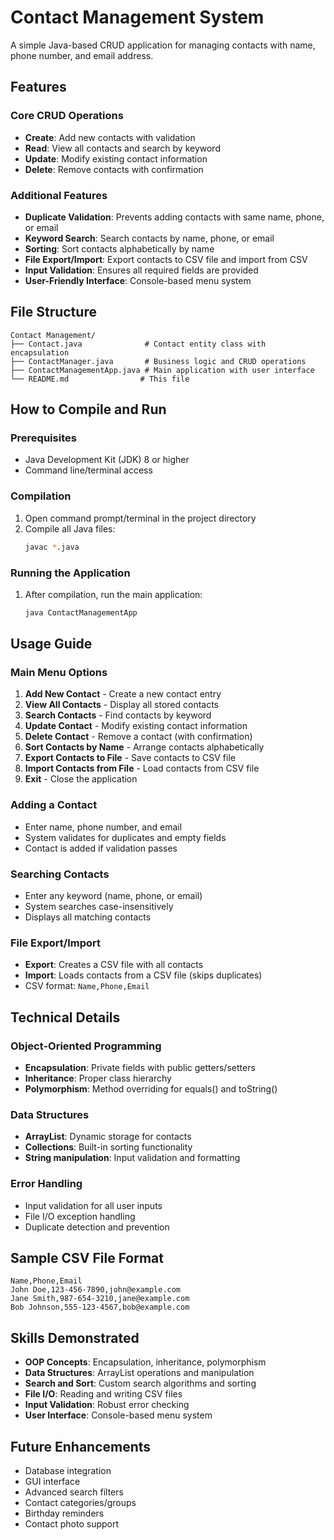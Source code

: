 # Contact Management System

A simple Java-based CRUD application for managing contacts with name, phone number, and email address.

## Features

### Core CRUD Operations
- **Create**: Add new contacts with validation
- **Read**: View all contacts and search by keyword
- **Update**: Modify existing contact information
- **Delete**: Remove contacts with confirmation

### Additional Features
- **Duplicate Validation**: Prevents adding contacts with same name, phone, or email
- **Keyword Search**: Search contacts by name, phone, or email
- **Sorting**: Sort contacts alphabetically by name
- **File Export/Import**: Export contacts to CSV file and import from CSV
- **Input Validation**: Ensures all required fields are provided
- **User-Friendly Interface**: Console-based menu system

## File Structure

```
Contact Management/
├── Contact.java              # Contact entity class with encapsulation
├── ContactManager.java       # Business logic and CRUD operations
├── ContactManagementApp.java # Main application with user interface
└── README.md                # This file
```

## How to Compile and Run

### Prerequisites
- Java Development Kit (JDK) 8 or higher
- Command line/terminal access

### Compilation
1. Open command prompt/terminal in the project directory
2. Compile all Java files:
   ```bash
   javac *.java
   ```

### Running the Application
1. After compilation, run the main application:
   ```bash
   java ContactManagementApp
   ```

## Usage Guide

### Main Menu Options
1. **Add New Contact** - Create a new contact entry
2. **View All Contacts** - Display all stored contacts
3. **Search Contacts** - Find contacts by keyword
4. **Update Contact** - Modify existing contact information
5. **Delete Contact** - Remove a contact (with confirmation)
6. **Sort Contacts by Name** - Arrange contacts alphabetically
7. **Export Contacts to File** - Save contacts to CSV file
8. **Import Contacts from File** - Load contacts from CSV file
9. **Exit** - Close the application

### Adding a Contact
- Enter name, phone number, and email
- System validates for duplicates and empty fields
- Contact is added if validation passes

### Searching Contacts
- Enter any keyword (name, phone, or email)
- System searches case-insensitively
- Displays all matching contacts

### File Export/Import
- **Export**: Creates a CSV file with all contacts
- **Import**: Loads contacts from a CSV file (skips duplicates)
- CSV format: `Name,Phone,Email`

## Technical Details

### Object-Oriented Programming
- **Encapsulation**: Private fields with public getters/setters
- **Inheritance**: Proper class hierarchy
- **Polymorphism**: Method overriding for equals() and toString()

### Data Structures
- **ArrayList**: Dynamic storage for contacts
- **Collections**: Built-in sorting functionality
- **String manipulation**: Input validation and formatting

### Error Handling
- Input validation for all user inputs
- File I/O exception handling
- Duplicate detection and prevention

## Sample CSV File Format

```
Name,Phone,Email
John Doe,123-456-7890,john@example.com
Jane Smith,987-654-3210,jane@example.com
Bob Johnson,555-123-4567,bob@example.com
```

## Skills Demonstrated

- **OOP Concepts**: Encapsulation, inheritance, polymorphism
- **Data Structures**: ArrayList operations and manipulation
- **Search and Sort**: Custom search algorithms and sorting
- **File I/O**: Reading and writing CSV files
- **Input Validation**: Robust error checking
- **User Interface**: Console-based menu system

## Future Enhancements

- Database integration
- GUI interface
- Advanced search filters
- Contact categories/groups
- Birthday reminders
- Contact photo support 